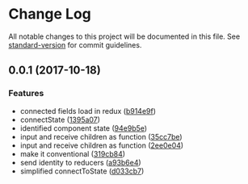 # Change Log

All notable changes to this project will be documented in this file. See [standard-version](https://github.com/conventional-changelog/standard-version) for commit guidelines.

<a name="0.0.1"></a>
## 0.0.1 (2017-10-18)


### Features

* connected fields load in redux ([b914e9f](https://github.com/sebinsua/conventional-component/commit/b914e9f))
* connectState ([1395a07](https://github.com/sebinsua/conventional-component/commit/1395a07))
* identified component state ([94e9b5e](https://github.com/sebinsua/conventional-component/commit/94e9b5e))
* input and receive children as function ([35cc7be](https://github.com/sebinsua/conventional-component/commit/35cc7be))
* input and receive children as function ([2ee0e04](https://github.com/sebinsua/conventional-component/commit/2ee0e04))
* make it conventional ([319cb84](https://github.com/sebinsua/conventional-component/commit/319cb84))
* send identity to reducers ([a93b6e4](https://github.com/sebinsua/conventional-component/commit/a93b6e4))
* simplified connectToState ([d033cb7](https://github.com/sebinsua/conventional-component/commit/d033cb7))
